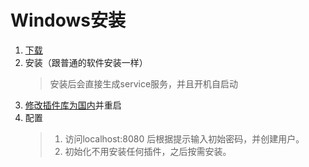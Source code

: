 # Windows安装
1. [下载](https://jenkins.io/download/)
2. 安装（跟普通的软件安装一样）
    > 安装后会直接生成service服务，并且开机自启动
3. [修改插件库为国内](/0-初始化/2-修改为国内插件库.md插件库.md)并重启
4. 配置
    >1. 访问localhost:8080 后根据提示输入初始密码，并创建用户。
    >2. 初始化不用安装任何插件，之后按需安装。